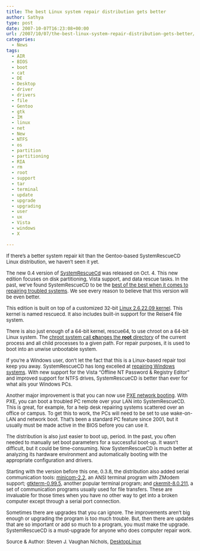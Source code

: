 ```yaml
---
title: The best Linux system repair distribution gets better
author: Sathya
type: post
date: 2007-10-07T16:23:08+00:00
url: /2007/10/07/the-best-linux-system-repair-distribution-gets-better/
categories:
  - News
tags:
  - AIR
  - BIOS
  - boot
  - cat
  - DE
  - Desktop
  - driver
  - drivers
  - file
  - Gentoo
  - gtk
  - IM
  - linux
  - net
  - New
  - NTFS
  - os
  - partition
  - partitioning
  - RIA
  - rm
  - root
  - support
  - tar
  - terminal
  - update
  - upgrade
  - upgrading
  - user
  - ux
  - Vista
  - windows
  - X

---
```

<font size="2">If there&#8217;s a better system repair kit than the Gentoo-based SystemRescueCD Linux distribution, we haven&#8217;t seen it yet.</font>

<font size="2">The new 0.4 version of <a href="https://www.sysresccd.org/"> SystemRescueCd</a> was released on Oct. 4. This new edition focuses on disk partitioning, Vista support, and data rescue tasks. In the past, we&#8217;ve found SystemRescueCD to be the <a href="https://www.linux-watch.com/news/NS9297647757.html"> best of the best when it comes to repairing troubled systems</a>. We see every reason to believe that this version will be even better.</font>

 <font size="2">This edition is built on top of a customized 32-bit <a href="https://www.linux-watch.com/news/NS8173766270.html">Linux 2.6.22.09 kernel</a>. This kernel is named rescuecd. It also includes built-in support for the Reiser4 file system.</font>

 <font size="2">There is also just enough of a 64-bit kernel, rescue64, to use chroot on a 64-bit Linux system. The <a href="https://www.unixwiz.net/techtips/chroot-practices.html">chroot system call <strong>ch</strong>anges the <strong>root</strong> directory</a> of the current process and all child processes to a given path. For repair purposes, it is used to boot into an unwise unbootable system.</font>

<font size="2">If you&#8217;re a Windows user, don&#8217;t let the fact that this is a Linux-based repair tool keep you away. SystemRescueCD has long excelled at <a href="https://www.linux-watch.com/news/NS6659533347.html">repairing Windows systems</a>. With new support for the Vista “Offline NT Password & Registry Editor” and improved support for NTFS drives, SystemRescueCD is better than ever for what ails your Windows PCs.</font>

<font size="2">Another major improvement is that you can now use <a href="https://www.kegel.com/linux/pxe.html">PXE network booting</a>. With PXE, you can boot a troubled PC remote over your LAN into SystemRescueCD. This is great, for example, for a help desk repairing systems scattered over an office or campus. To get this to work, the PCs will need to be set to use wake-on-LAN and network boot. That&#8217;s been a standard PC feature since 2001, but it usually must be made active in the BIOS before you can use it.</font>

<font size="2">The distribution is also just easier to boot up, period. In the past, you often needed to manually set boot parameters for a successful boot-up. It wasn&#8217;t difficult, but it could be time-consuming. Now SystemRescueCD is much better at analyzing its hardware environment and automatically booting with the appropriate configuration and drivers.</font>

<font size="2">Starting with the version before this one, 0.3.8, the distribution also added serial communication tools: <a href="ttp://alioth.debian.org/projects/minicom">minicom-2.2</a>, an ANSI terminal program with ZModem support; <a href="https://sourceforge.net/projects/gtkterm">gtkterm-0.99.5</a>, another popular terminal program; and <a href="https://www.columbia.edu/kermit/ck80.html">ckermit-8.0.211</a>, a set of communication programs usually used for file transfers. These are invaluable for those times when you have no other way to get into a broken computer except through a serial port connection.</font>

<font size="2">Sometimes there are upgrades that you can ignore. The improvements aren&#8217;t big enough or upgrading the program is too much trouble. But, then there are updates that are so important or add so much to a program, you must make the upgrade. SystemRescueCD is a must-upgrade for anyone who does computer repair work.</font>

<font size="2">Source & Author: Steven J. Vaughan Nichols, <a href="https://desktoplinux.com/news/NS4076782266.html">DesktopLinux</a></font>
